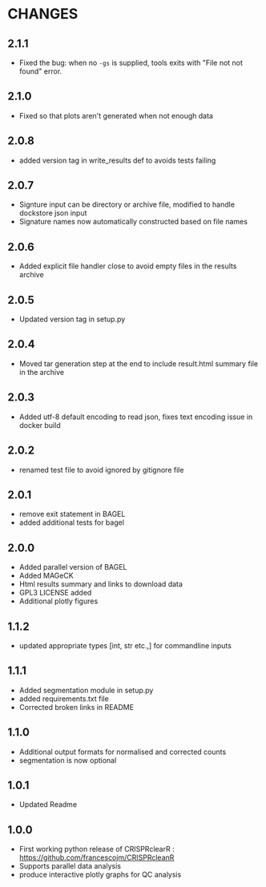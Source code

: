 # CHANGES
## 2.1.1
* Fixed the bug: when no `-gs` is supplied, tools exits with "File not not found" error. 

## 2.1.0
* Fixed so that plots aren't generated when not enough data

## 2.0.8
* added version tag in write_results def to avoids tests failing

## 2.0.7
* Signture input can be directory or archive file, modified to handle dockstore json input
* Signature names now automatically constructed based on file names
## 2.0.6
* Added explicit file handler close to avoid empty files in the results archive

## 2.0.5
* Updated version tag in setup.py
## 2.0.4
 * Moved tar generation step at the end to include result.html summary file in the archive
## 2.0.3
* Added utf-8 default encoding to read json, fixes text encoding issue in docker build
## 2.0.2
* renamed test file to avoid ignored by gitignore file
## 2.0.1
* remove exit statement in BAGEL
* added additional tests for bagel
## 2.0.0
* Added parallel version of BAGEL
* Added MAGeCK
* Html results summary and links to download data
* GPL3 LICENSE added
* Additional plotly figures

## 1.1.2
 * updated appropriate types [int, str etc.,] for commandline inputs

## 1.1.1
 * Added segmentation module in setup.py
 * added requirements.txt file
 * Corrected broken links in README

## 1.1.0
 * Additional output formats for normalised and corrected counts
 * segmentation is now optional

## 1.0.1
 * Updated Readme

## 1.0.0
 * First working python release of CRISPRclearR : https://github.com/francescojm/CRISPRcleanR
 * Supports parallel data analysis
 * produce interactive plotly graphs for QC analysis

